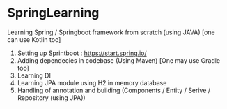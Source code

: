 # SpringLearning

Learning Spring / Springboot framework from scratch (using JAVA) [one can use Kotlin too] 

1. Setting up Sprintboot : https://start.spring.io/
2. Adding dependecies in codebase (Using Maven) [One may use Gradle too]
3. Learning DI 
4. Learning JPA module using H2 in memory database
5. Handling of annotation and building (Components / Entity / Serive / Repository (using JPA))
